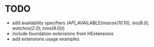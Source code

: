 # TODO

- add availability specifiers (*API_AVAILABLE(macos(10.10), ios(8.0), watchos(2.0), tvos(9.0))*)
- include foundation extensions from HExtensions
- add extensions usage examples